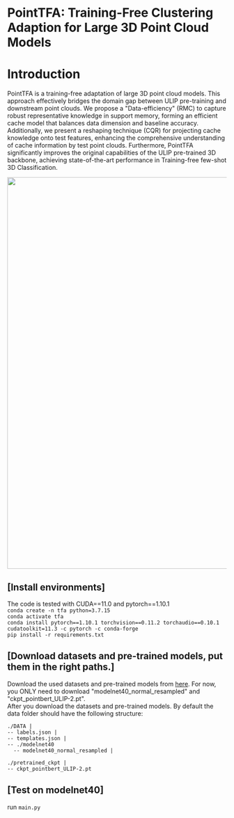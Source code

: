 # PointTFA: Training-Free Clustering Adaption for Large 3D Point Cloud Models

# Introduction
PointTFA is a training-free adaptation of large 3D point cloud models. This approach effectively bridges the domain gap between ULIP pre-training and downstream point clouds. We propose a "Data-efficiency" (RMC) to capture robust representative knowledge in support memory, forming an efficient cache model that balances data dimension and baseline accuracy. Additionally, we present a reshaping technique (CQR) for projecting cache knowledge onto test features, enhancing the comprehensive understanding of cache information by test point clouds. Furthermore, PointTFA significantly improves the original capabilities of the ULIP pre-trained 3D backbone, achieving state-of-the-art performance in Training-free few-shot 3D Classification.

<div align="center">
  <img width=900 src="cache_model.png"/>
</div>

## [Install environments]
The code is tested with CUDA==11.0 and pytorch==1.10.1\
```conda create -n tfa python=3.7.15``` \
```conda activate tfa``` \
```conda install pytorch==1.10.1 torchvision==0.11.2 torchaudio==0.10.1 cudatoolkit=11.3 -c pytorch -c conda-forge``` \
```pip install -r requirements.txt```

## [Download datasets and pre-trained models, put them in the right paths.]
Download the used datasets and pre-trained models from [here](https://console.cloud.google.com/storage/browser/sfr-ulip-code-release-research). For now, you ONLY need to download "modelnet40_normal_resampled" and "ckpt_pointbert_ULIP-2.pt". \
After you download the datasets and pre-trained models. By default the data folder should have the following structure:
```
./DATA |
-- labels.json |
-- templates.json |
-- ./modelnet40
  -- modelnet40_normal_resampled |

./pretrained_ckpt |
-- ckpt_pointbert_ULIP-2.pt
```

## [Test on modelnet40] 
run ```main.py``` 
